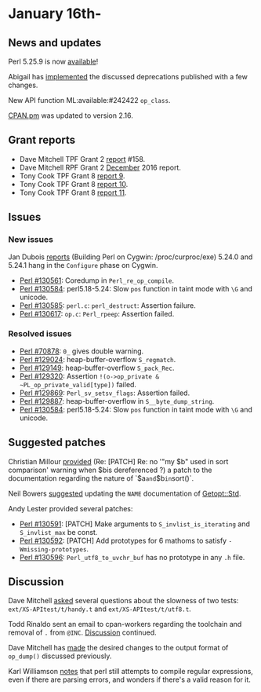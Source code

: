 # January 16th-

## News and updates

Perl 5.25.9 is now
[available](http://nntp.perl.org/group/perl.perl5.porters/242405)!

Abigail has
[implemented](http://nntp.perl.org/group/perl.perl5.porters/242310)
the discussed deprecations published with a few changes.

New API function ML:available:#242422 `op_class`.

[CPAN.pm](http://metacpan.org/pod/CPAN) was updated to version 2.16.

## Grant reports

* Dave Mitchell TPF Grant 2
  [report](http://nntp.perl.org/group/perl.perl5.porters/242285) \#158.
* Dave Mitchell RPF Grant 2
  [December](http://nntp.perl.org/group/perl.perl5.porters/242286) 2016
  report.
* Tony Cook TPF Grant 8
  [report 9](http://nntp.perl.org/group/perl.perl5.porters/242385).
* Tony Cook TPF Grant 8
  [report 10](http://nntp.perl.org/group/perl.perl5.porters/242386).
* Tony Cook TPF Grant 8
  [report 11](http://nntp.perl.org/group/perl.perl5.porters/242387).

## Issues

### New issues

Jan Dubois
[reports](http://nntp.perl.org/group/perl.perl5.porters/242307)
(Building Perl on Cygwin: /proc/curproc/exe) 5.24.0 and 5.24.1 hang in
the `Configure` phase on Cygwin.

* [Perl #130561](http://rt.perl.org/Ticket/Display.html?id=130561):
  Coredump in `Perl_re_op_compile`.
* [Perl #130584](http://rt.perl.org/Ticket/Display.html?id=130584):
  perl5.18-5.24: Slow `pos` function in taint mode with `\G` and
  unicode.
* [Perl #130585](http://rt.perl.org/Ticket/Display.html?id=130585):
  `perl.c`: `perl_destruct`: Assertion failure.
* [Perl #130617](http://rt.perl.org/Ticket/Display.html?id=130617):
  `op.c`: `Perl_rpeep`: Assertion failed.

### Resolved issues

* [Perl #70878](http://rt.perl.org/Ticket/Display.html?id=70878): `0_`
  gives double warning.
* [Perl #129024](http://rt.perl.org/Ticket/Display.html?id=129024):
  heap-buffer-overflow `S_regmatch`.
* [Perl #129149](http://rt.perl.org/Ticket/Display.html?id=129149):
  heap-buffer-overflow `S_pack_Rec`.
* [Perl #129320](http://rt.perl.org/Ticket/Display.html?id=129320):
  Assertion `!(o->op_private & ~PL_op_private_valid[type])`
  failed.
* [Perl #129869](http://rt.perl.org/Ticket/Display.html?id=129869):
  `Perl_sv_setsv_flags`: Assertion failed.
* [Perl #129887](http://rt.perl.org/Ticket/Display.html?id=129887):
  heap-buffer-overflow in `S__byte_dump_string`.
* [Perl #130584](http://rt.perl.org/Ticket/Display.html?id=130584):
  perl5.18-5.24: Slow `pos` function in taint mode with `\G` and
  unicode.

## Suggested patches

Christian Millour
[provided](http://nntp.perl.org/group/perl.perl5.porters/242367) (Re:
\[PATCH\] Re: no '"my $b" used in sort comparison' warning when $bis
dereferenced ?) a patch to the documentation regarding the nature of
`$a` and `$b` in `sort()`.

Neil Bowers
[suggested](http://nntp.perl.org/group/perl.perl5.porters/242374)
updating the `NAME` documentation of
[Getopt::Std](http://metacpan.org/pod/Getopt::Std).

Andy Lester provided several patches:

* [Perl #130591](http://rt.perl.org/Ticket/Display.html?id=130591):
  \[PATCH\] Make arguments to `S_invlist_is_iterating` and
  `S_invlist_max` be const.
* [Perl #130592](http://rt.perl.org/Ticket/Display.html?id=130592):
  \[PATCH\] Add prototypes for 6 mathoms to satisfy
  `-Wmissing-prototypes`.
* [Perl #130596](http://rt.perl.org/Ticket/Display.html?id=130596):
  `Perl_utf8_to_uvchr_buf` has no prototype in any `.h` file.

## Discussion

Dave Mitchell
[asked](http://nntp.perl.org/group/perl.perl5.porters/242295) several
questions about the slowness of two tests: `ext/XS-APItest/t/handy.t`
and `ext/XS-APItest/t/utf8.t`.

Todd Rinaldo sent an email to cpan-workers regarding the toolchain and
removal of `.` from `@INC`.
[Discussion](http://nntp.perl.org/group/perl.perl5.porters/242362)
continued.

Dave Mitchell has
[made](http://nntp.perl.org/group/perl.perl5.porters/242421) the
desired changes to the output format of `op_dump()` discussed
previously.

Karl Williamson
[notes](http://nntp.perl.org/group/perl.perl5.porters/242439) that perl
still attempts to compile regular expressions, even if there are
parsing errors, and wonders if there's a valid reason for it.
